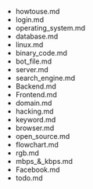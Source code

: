- howtouse.md
- login.md
- operating_system.md
- database.md
- linux.md
- binary_code.md
- bot_file.md
- server.md
- search_engine.md
- Backend.md
- Frontend.md
- domain.md
- hacking.md
- keyword.md
- browser.md
- open_source.md
- flowchart.md
- rgb.md
- mbps_&_kbps.md
- Facebook.md 
- todo.md
